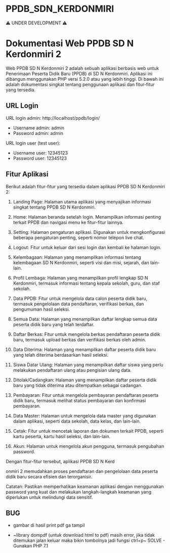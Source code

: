# PPDB_SDN_KERDONMIRI
⚠️ UNDER DEVELOPMENT ⚠️



Dokumentasi Web PPDB SD N Kerdonmiri 2
=======================================

Web PPDB SD N Kerdonmiri 2 adalah sebuah aplikasi berbasis web untuk Penerimaan Peserta Didik Baru (PPDB) di SD N Kerdonmiri. Aplikasi ini dibangun menggunakan PHP versi 5.2.0 atau yang lebih tinggi. Di bawah ini adalah dokumentasi singkat tentang penggunaan aplikasi dan fitur-fitur yang tersedia.

URL Login
---------
URL login admin: http://localhost/ppdb/login/
- Username admin: admin
- Password admin: admin

URL login user (test user):
- Username user: 12345123
- Password user: 12345123

Fitur Aplikasi
--------------
Berikut adalah fitur-fitur yang tersedia dalam aplikasi PPDB SD N Kerdonmiri 2:

1. Landing Page: Halaman utama aplikasi yang menyajikan informasi singkat tentang PPDB SD N Kerdonmiri.

2. Home: Halaman beranda setelah login. Menampilkan informasi penting terkait PPDB dan navigasi menu ke fitur-fitur lainnya.

3. Setting: Halaman pengaturan aplikasi. Digunakan untuk mengkonfigurasi beberapa pengaturan penting, seperti nomor telepon live chat.

4. Logout: Fitur untuk keluar dari sesi login dan kembali ke halaman login.

5. Kelembagaan: Halaman yang menampilkan informasi tentang kelembagaan SD N Kerdonmiri, seperti visi dan misi, sejarah, dan lain-lain.

6. Profil Lembaga: Halaman yang menampilkan profil lengkap SD N Kerdonmiri, termasuk informasi tentang kepala sekolah, guru, dan staf sekolah.

7. Data PPDB: Fitur untuk mengelola data calon peserta didik baru, termasuk pengelolaan data pendaftaran, verifikasi berkas, dan pengumuman hasil seleksi.

8. Semua Data: Halaman yang menampilkan daftar lengkap semua data peserta didik baru yang telah terdaftar.

9. Daftar Berkas: Fitur untuk mengelola berkas pendaftaran peserta didik baru, termasuk upload berkas dan verifikasi berkas oleh admin.

10. Data Diterima: Halaman yang menampilkan daftar peserta didik baru yang telah diterima berdasarkan hasil seleksi.

11. Siswa Datar Ulang: Halaman yang menampilkan daftar siswa yang perlu melakukan pendaftaran ulang atau pengisian ulang data.

12. Ditolak/Cadangkan: Halaman yang menampilkan daftar peserta didik baru yang tidak diterima atau ditempatkan sebagai cadangan.

13. Pembayaran: Fitur untuk mengelola pembayaran pendaftaran peserta didik baru, termasuk melihat status pembayaran dan konfirmasi pembayaran.

14. Data Master: Halaman untuk mengelola data master yang digunakan dalam aplikasi, seperti data sekolah, data kelas, dan lain-lain.

15. Cetak: Fitur untuk mencetak laporan dan dokumen terkait PPDB, seperti kartu peserta, kartu hasil seleksi, dan lain-lain.

16. Akun: Halaman untuk mengelola akun pengguna, termasuk pengubahan password.

Dengan fitur-fitur tersebut, aplikasi PPDB SD N Kerd

onmiri 2 memudahkan proses pendaftaran dan pengelolaan data peserta didik baru secara efisien dan terorganisir.

Catatan: Pastikan memperhatikan keamanan aplikasi dengan menggunakan password yang kuat dan melakukan langkah-langkah keamanan yang diperlukan untuk melindungi data sensitif.


BUG
---------
- gambar di hasil print pdf ga tampil

- ~library dompdf (untuk download html to pdf) masih error, jika tidak ditemukan jalan keluar maka bikin tombolnya jadi fungsi ctrl+p~
SOLVE - Gunakan PHP 7.1


